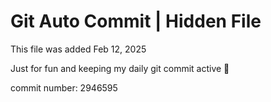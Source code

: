 # Git Auto Commit | Hidden File

This file was added Feb 12, 2025

Just for fun and keeping my daily git commit active 🤪

commit number: 2946595

